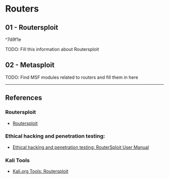 # Routers

## 01 - Routersploit

^7d9f1e

TODO: Fill this information about Routersploit

## 02 - Metasploit

TODO: Find MSF modules related to routers and fill them in here

---
## References

### Routersploit

- [Routersploit](https://github.com/threat9/routersploit)

### Ethical hacking and penetration testing:

- [Ethical hacking and penetration testing: RouterSploit User Manual](https://miloserdov.org/?p=1527)

### Kali Tools

- [Kali.org Tools: Routersploit](https://www.kali.org/tools/routersploit/)